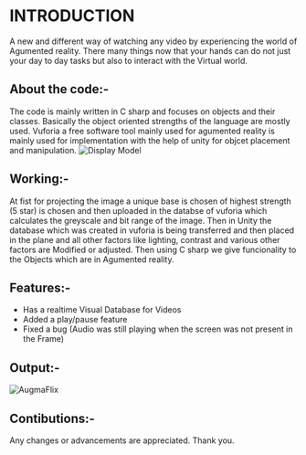 # INTRODUCTION

A new and different way of watching any video by experiencing the world of Agumented reality. There many things now that your hands can do not just your day to day tasks but also to interact with the Virtual world. 

## About the code:-

The code is mainly written in C sharp and focuses on objects and their classes. Basically the object oriented strengths of the language are mostly used.
Vuforia a free software tool mainly used for agumented reality is mainly used for implementation with the help of unity for objcet placement and manipulation.
![Display Model](https://github.com/Divyanshu960/AugmaFlix/assets/72182690/390cfaaf-fa4b-407a-8c70-b4d2ad8f7e11)

## Working:-

At fist for projecting the image a unique base is chosen of highest strength (5 star) is chosen and then uploaded in the databse of vuforia which calculates the greyscale and bit range of the image.
Then in Unity the database which was created in vuforia is being transferred and then placed in the plane and all other factors like lighting, contrast and various other factors are Modified or adjusted.
Then using C sharp we give funcionality to the Objects which are in Agumented reality.

## Features:- 

- Has a realtime Visual Database for Videos
- Added a play/pause feature
- Fixed a bug (Audio was still playing when the screen was not present in the Frame)

## Output:-

![AugmaFlix](https://github.com/Divyanshu960/AugmaFlix/assets/72182690/70c22e7b-f7ca-41a5-9224-3e1e1da1daa1)

## Contibutions:-

Any changes or advancements are appreciated.
Thank you.
